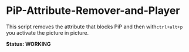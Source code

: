 # PiP-Attribute-Remover-and-Player
This script removes the attribute that blocks PiP and then with` ctrl+alt+p ` you activate the picture in picture.

 <b>Status: WORKING</b>
